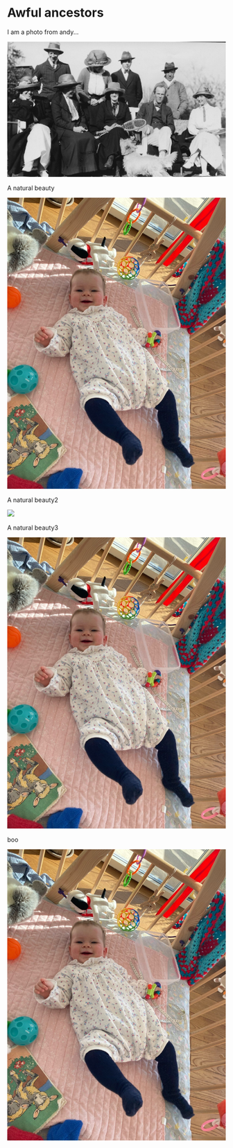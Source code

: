 # Awful ancestors
 
I am a photo from andy...

![](./ancestors/dupe.jpg)
 
 
A natural beauty

![](../anna/anna.jpeg)


A natural beauty2

![](photo/anna/anna.jpeg)
 
 


A natural beauty3

![](anna/anna.jpeg)

boo

![](/anna/anna.jpeg)
 